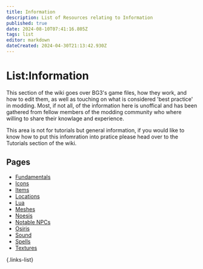 ```yaml
---
title: Information
description: List of Resources relating to Information
published: true
date: 2024-08-10T07:41:16.805Z
tags: list
editor: markdown
dateCreated: 2024-04-30T21:13:42.930Z
---
```


# List:Information
This section of the wiki goes over BG3's game files, how they work, and how to edit them, as well as touching on what is considered 'best practice' in modding. Most, if not all, of the information here is unoffical and has been gathered from fellow members of the modding community who where willing to share their knowlage and experience.

This area is not for tutorials but general information, if you would like to know how to put this infomration into pratice please head over to the Tutorials section of the wiki.
<!-- For the sake of organisation the information here has been devided up into sections: **Core**, **Scripting**, **Meshes**, **Textures**, **Sound**, and **Gameplay**. Each one has its own -->



## Pages
- [Fundamentals](/Information/fundamental)
- [Icons](Icons)
- [Items](/Information/Items)
- [Locations](/Information/Locations)
- [Lua](Lua)
- [Meshes](Meshes)
- [Noesis](/Information/Noesis)
- [Notable NPCs](Notable-NPCs)
- [Osiris](Osiris)
- [Sound](Sound)
- [Spells](Spells)
- [Textures](Textures)

{.links-list}



